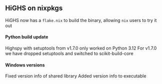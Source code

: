 ## HiGHS on nixpkgs

HiGHS now has a `flake.nix` to build the binary, allowing `nix` users to try it out

#### Python build update

Highspy with setuptools from v1.7.0 only worked on Python 3.12
For v1.7.0 we have dropped setuptools and switched to scikit-build-core

#### Windows versions

Fixed version info of shared library
Added version info to executable